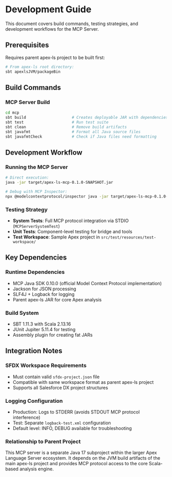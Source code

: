 # Development Guide

This document covers build commands, testing strategies, and development workflows for the MCP Server.

## Prerequisites

Requires parent apex-ls project to be built first:
```bash
# From apex-ls root directory:
sbt apexlsJVM/packageBin
```

## Build Commands

### MCP Server Build
```bash
cd mcp
sbt build                    # Creates deployable JAR with dependencies
sbt test                     # Run test suite
sbt clean                    # Remove build artifacts
sbt javafmt                  # Format all Java source files
sbt javafmtCheck             # Check if Java files need formatting
```


## Development Workflow

### Running the MCP Server
```bash
# Direct execution:
java -jar target/apex-ls-mcp-0.1.0-SNAPSHOT.jar

# Debug with MCP Inspector:
npx @modelcontextprotocol/inspector java -jar target/apex-ls-mcp-0.1.0-SNAPSHOT.jar
```

### Testing Strategy
- **System Tests**: Full MCP protocol integration via STDIO (`MCPServerSystemTest`)
- **Unit Tests**: Component-level testing for bridge and tools
- **Test Workspace**: Sample Apex project in `src/test/resources/test-workspace/`

## Key Dependencies

### Runtime Dependencies
- MCP Java SDK 0.10.0 (official Model Context Protocol implementation)
- Jackson for JSON processing
- SLF4J + Logback for logging
- Parent apex-ls JAR for core Apex analysis

### Build System
- SBT 1.11.3 with Scala 2.13.16
- JUnit Jupiter 5.11.4 for testing
- Assembly plugin for creating fat JARs

## Integration Notes

### SFDX Workspace Requirements
- Must contain valid `sfdx-project.json` file
- Compatible with same workspace format as parent apex-ls project
- Supports all Salesforce DX project structures

### Logging Configuration
- Production: Logs to STDERR (avoids STDOUT MCP protocol interference)
- Test: Separate `logback-test.xml` configuration
- Default level: INFO, DEBUG available for troubleshooting

### Relationship to Parent Project
This MCP server is a separate Java 17 subproject within the larger Apex Language Server ecosystem. It depends on the JVM build artifacts of the main apex-ls project and provides MCP protocol access to the core Scala-based analysis engine.
